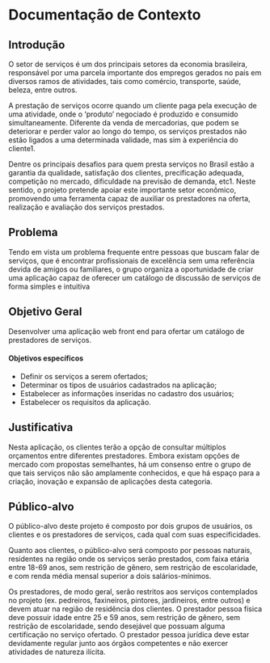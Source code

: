 # Documentação de Contexto

## Introdução 

O setor de serviços é um dos principais setores da economia brasileira, responsável por uma parcela importante dos empregos gerados no país em diversos ramos de atividades, tais como comércio, transporte, saúde, beleza, entre outros. 

A prestação de serviços ocorre quando um cliente paga pela execução de uma atividade, onde o ‘produto’ negociado é produzido e consumido simultaneamente. Diferente da venda de mercadorias, que podem se deteriorar e perder valor ao longo do tempo, os serviços prestados não estão ligados a uma determinada validade, mas sim à experiência do cliente1. 

Dentre os principais desafios para quem presta serviços no Brasil estão a garantia da qualidade, satisfação dos clientes, precificação adequada, competição no mercado, dificuldade na previsão de demanda, etc1. Neste sentido, o projeto pretende apoiar este importante setor econômico, promovendo uma ferramenta capaz de auxiliar os prestadores na oferta, realização e avaliação dos serviços prestados. 

## Problema

Tendo em vista um problema frequente entre pessoas que buscam falar de serviços, que é encontrar profissionais de excelência sem uma referência devida de amigos ou familiares, o grupo organiza a oportunidade de criar uma aplicação capaz de oferecer um catálogo de discussão de serviços de forma simples e intuitiva

## Objetivo Geral

Desenvolver uma aplicação web front end para ofertar um catálogo de prestadores de serviços.

#### Objetivos específicos 

* Definir os serviços a serem ofertados; 
* Determinar os tipos de usuários cadastrados na aplicação; 
* Estabelecer as informações inseridas no cadastro dos usuários; 
* Estabelecer os requisitos da aplicação. 

## Justificativa 

Nesta aplicação, os clientes terão a opção de consultar múltiplos orçamentos entre diferentes prestadores. Embora existam opções de mercado com propostas semelhantes, há um consenso entre o grupo de que tais serviços não são amplamente conhecidos, e que há espaço para a criação, inovação e expansão de aplicações desta categoria. 

## Público-alvo 

O público-alvo deste projeto é composto por dois grupos de usuários, os clientes e os prestadores de serviços, cada qual com suas especificidades. 

Quanto aos clientes, o público-alvo será composto por pessoas naturais, residentes na região onde os serviços serão prestados, com faixa etária entre 18-69 anos, sem restrição de gênero, sem restrição de escolaridade, e com renda média mensal superior a dois salários-mínimos. 

Os prestadores, de modo geral, serão restritos aos serviços contemplados no projeto (ex. pedreiros, faxineiros, pintores, jardineiros, entre outros) e devem atuar na região de residência dos clientes. O prestador pessoa física deve possuir idade entre 25 e 59 anos, sem restrição de gênero, sem restrição de escolaridade, sendo desejável que possuam alguma certificação no serviço ofertado. O prestador pessoa jurídica deve estar devidamente regular junto aos órgãos competentes e não exercer atividades de natureza ilícita.
